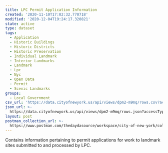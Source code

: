 ```yaml
---
title: LPC Permit Application Information
created: '2020-11-10T17:02:32.770718'
modified: '2020-12-04T19:24:17.320821'
state: active
type: dataset
tags:
  - Application
  - Historic Buildings
  - Historic Districts
  - Historic Preservation
  - Individual Landmark
  - Interior Landmarks
  - Landmark
  - Lpc
  - Nyc
  - Open Data
  - Permit
  - Scenic Landmarks
groups:
  - Local Government
csv_url: 'https://data.cityofnewyork.us/api/views/dpm2-m9mq/rows.csv?accessType=DOWNLOAD'
json_url: >-
  https://data.cityofnewyork.us/api/views/dpm2-m9mq/rows.json?accessType=DOWNLOAD
layout: post
postman_collection_url: >-
  https://www.postman.com/thedaydasource/workspace/city-of-new-york/collection/15909983-297ac97b-b9d3-455b-8a54-8d6de4aa4718
---
```

Contains information pertaining to permit applications for work to landmark sites submitted to and processed by LPC.
